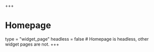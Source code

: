 +++
# Homepage
type = "widget_page"
headless = false  # Homepage is headless, other widget pages are not.
+++


